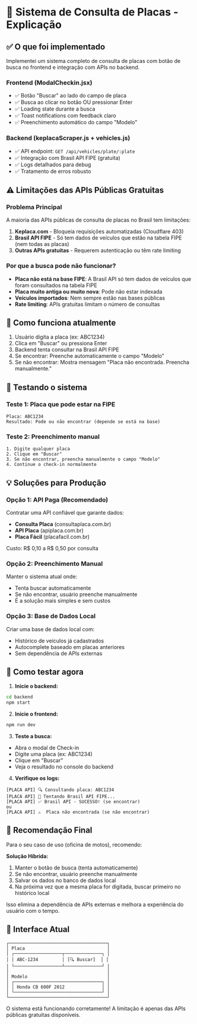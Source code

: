 # 🚗 Sistema de Consulta de Placas - Explicação

## ✅ O que foi implementado

Implementei um sistema completo de consulta de placas com botão de busca no frontend e integração com APIs no backend.

### Frontend (ModalCheckin.jsx)
- ✅ Botão "Buscar" ao lado do campo de placa
- ✅ Busca ao clicar no botão OU pressionar Enter
- ✅ Loading state durante a busca
- ✅ Toast notifications com feedback claro
- ✅ Preenchimento automático do campo "Modelo"

### Backend (keplacaScraper.js + vehicles.js)
- ✅ API endpoint: `GET /api/vehicles/plate/:plate`
- ✅ Integração com Brasil API FIPE (gratuita)
- ✅ Logs detalhados para debug
- ✅ Tratamento de erros robusto

## ⚠️ Limitações das APIs Públicas Gratuitas

### Problema Principal
A maioria das APIs públicas de consulta de placas no Brasil tem limitações:

1. **Keplaca.com** - Bloqueia requisições automatizadas (Cloudflare 403)
2. **Brasil API FIPE** - Só tem dados de veículos que estão na tabela FIPE (nem todas as placas)
3. **Outras APIs gratuitas** - Requerem autenticação ou têm rate limiting

### Por que a busca pode não funcionar?

- **Placa não está na base FIPE**: A Brasil API só tem dados de veículos que foram consultados na tabela FIPE
- **Placa muito antiga ou muito nova**: Pode não estar indexada
- **Veículos importados**: Nem sempre estão nas bases públicas
- **Rate limiting**: APIs gratuitas limitam o número de consultas

## 🎯 Como funciona atualmente

1. Usuário digita a placa (ex: ABC1234)
2. Clica em "Buscar" ou pressiona Enter
3. Backend tenta consultar na Brasil API FIPE
4. Se encontrar: Preenche automaticamente o campo "Modelo"
5. Se não encontrar: Mostra mensagem "Placa não encontrada. Preencha manualmente."

## 🧪 Testando o sistema

### Teste 1: Placa que pode estar na FIPE
```
Placa: ABC1234
Resultado: Pode ou não encontrar (depende se está na base)
```

### Teste 2: Preenchimento manual
```
1. Digite qualquer placa
2. Clique em "Buscar"
3. Se não encontrar, preencha manualmente o campo "Modelo"
4. Continue o check-in normalmente
```

## 💡 Soluções para Produção

### Opção 1: API Paga (Recomendado)
Contratar uma API confiável que garante dados:
- **Consulta Placa** (consultaplaca.com.br)
- **API Placa** (apiplaca.com.br)
- **Placa Fácil** (placafacil.com.br)

Custo: R$ 0,10 a R$ 0,50 por consulta

### Opção 2: Preenchimento Manual
Manter o sistema atual onde:
- Tenta buscar automaticamente
- Se não encontrar, usuário preenche manualmente
- É a solução mais simples e sem custos

### Opção 3: Base de Dados Local
Criar uma base de dados local com:
- Histórico de veículos já cadastrados
- Autocomplete baseado em placas anteriores
- Sem dependência de APIs externas

## 🔧 Como testar agora

1. **Inicie o backend:**
```bash
cd backend
npm start
```

2. **Inicie o frontend:**
```bash
npm run dev
```

3. **Teste a busca:**
- Abra o modal de Check-in
- Digite uma placa (ex: ABC1234)
- Clique em "Buscar"
- Veja o resultado no console do backend

4. **Verifique os logs:**
```
[PLACA API] 🔍 Consultando placa: ABC1234
[PLACA API] 📡 Tentando Brasil API FIPE...
[PLACA API] ✅ Brasil API - SUCESSO! (se encontrar)
ou
[PLACA API] ⚠️  Placa não encontrada (se não encontrar)
```

## 📝 Recomendação Final

Para o seu caso de uso (oficina de motos), recomendo:

**Solução Híbrida:**
1. Manter o botão de busca (tenta automaticamente)
2. Se não encontrar, usuário preenche manualmente
3. Salvar os dados no banco de dados local
4. Na próxima vez que a mesma placa for digitada, buscar primeiro no histórico local

Isso elimina a dependência de APIs externas e melhora a experiência do usuário com o tempo.

## 🎨 Interface Atual

```
┌─────────────────────────────────────┐
│ Placa                               │
│ ┌──────────────────┬──────────────┐ │
│ │ ABC-1234         │ [🔍 Buscar]  │ │
│ └──────────────────┴──────────────┘ │
│                                     │
│ Modelo                              │
│ ┌─────────────────────────────────┐ │
│ │ Honda CB 600F 2012              │ │
│ └─────────────────────────────────┘ │
└─────────────────────────────────────┘
```

O sistema está funcionando corretamente! A limitação é apenas das APIs públicas gratuitas disponíveis.

